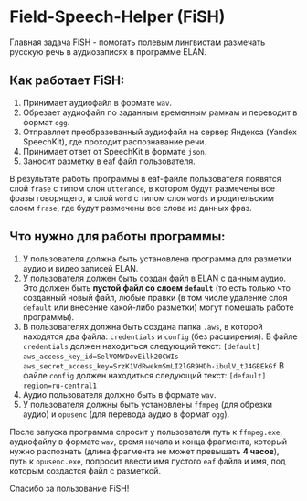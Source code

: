# Field-Speech-Helper (FiSH)
Главная задача FiSH - помогать полевым лингвистам размечать русскую речь в аудиозаписях в программе ELAN.
## Как работает FiSH:
  1. Принимает аудиофайл в формате `wav`.
  2. Обрезает аудиофайл по заданным временным рамкам и переводит в формат `ogg`.
  3. Отправляет преобразованный аудиофайл на сервер Яндекса (Yandex SpeechKit), где проходит распознавание речи.
  4. Принимает ответ от SpeechKit в формате `json`.
  5. Заносит разметку в eaf файл пользователя.

В результате работы программы в eaf-файле пользователя появятся слой `frase` с типом слоя `utterance`, в котором будут размечены все фразы говорящего, и слой `word` с типом слоя `words` и родительским слоем `frase`, где будут размечены все слова из данных фраз.

## Что нужно для работы программы:
  1. У пользователя должна быть установлена программа для разметки аудио и видео записей ELAN.  
  2.  У пользователя должен быть создан файл в ELAN с данным аудио. Это должен быть **пустой файл со слоем `default`** (то есть только что созданный новый файл, любые правки (в том числе удаление слоя `default` или внесение какой-либо разметки) могут помешать работе программы).
  3. В пользователях должна быть создана папка `.aws`, в которой находятся два файла: `credentials` и `config` (без расширения). В файле `credentials` должен находиться следующий текст:
  `[default]`
  `aws_access_key_id=SelVOMYDovEilk20CWIs`
  `aws_secret_access_key=SrzK1VdRwekmSmLI2lGR9HDh-ibulV_tJ4GBEkGf`
 В файле `config` должен находиться следующий текст:
  `[default]`
  `region=ru-central1`
  3. Аудио пользователя должно быть в формате `wav`.
  4. У пользователя должны быть установлены `ffmpeg` (для обрезки аудио) и `opusenc` (для перевода аудио в формат `ogg`).

После запуска программа спросит у пользователя путь к `ffmpeg.exe`, аудиофайлу в формате `wav`, время начала и конца фрагмента, который нужно распознать (длина фрагмента не может превышать **4 часов**), путь к `opusenc.exe`, попросит ввести имя пустого `eaf` файла и имя, под которым создастся файл с разметкой.

Спасибо за пользование FiSH!
